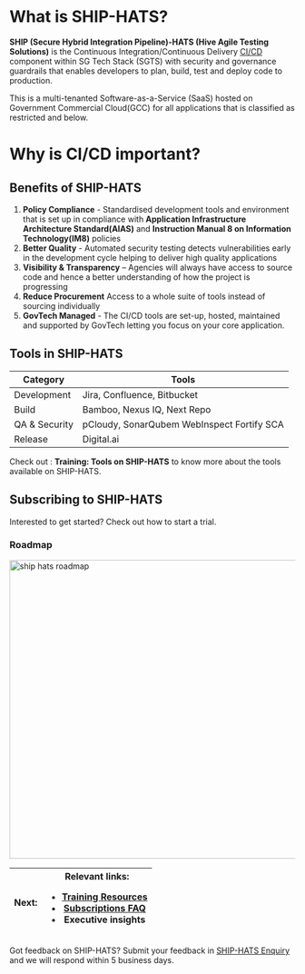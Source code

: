 

# What is SHIP-HATS? 

**SHIP (Secure Hybrid Integration Pipeline)-HATS (Hive Agile Testing Solutions)** is the Continuous Integration/Continuous Delivery [CI/CD](https://en.wikipedia.org/wiki/CI/CD) component within SG Tech Stack (SGTS) with security and governance guardrails that enables developers to plan, build, test and deploy code to production.  

This is a multi-tenanted Software-as-a-Service (SaaS) hosted on Government Commercial Cloud(GCC) for all applications that is classified as restricted and below. 

# Why is CI/CD important? 

## Benefits of SHIP-HATS 

1. **Policy Compliance** - Standardised development tools and environment that is set up in compliance with **Application Infrastructure Architecture Standard(AIAS)** and **Instruction Manual 8 on Information Technology(IM8)** policies  
2. **Better Quality** - Automated security testing detects vulnerabilities early in the development cycle helping to deliver high quality applications 
3. **Visibility & Transparency** –  Agencies will always have access to source code and hence a better understanding of how the project is progressing  
4. **Reduce Procurement** Access to a whole suite of tools instead of sourcing individually  
5. **GovTech Managed** - The CI/CD tools are set-up, hosted, maintained and supported by GovTech letting you focus on your core application. 


## Tools in SHIP-HATS 



|     Category  |                  Tools                     |
|     --------  | ------------------------------------------ |
|  Development  |        Jira, Confluence, Bitbucket         |
|     Build     |         Bamboo, Nexus IQ, Next Repo        |
| QA & Security | pCloudy, SonarQubem WebInspect Fortify SCA |
|    Release    |                Digital.ai                  |


 
Check out : **Training: Tools on SHIP-HATS** to know more about the tools available on SHIP-HATS. 
## Subscribing to SHIP-HATS 
Interested to get started? Check out how to start a trial. 

### Roadmap
<img width="526" alt="ship hats roadmap" src="https://user-images.githubusercontent.com/85614716/123921126-44b7b780-d9b9-11eb-9daf-61b3c587fc21.png">


|          Next:       |                  Relevant links:<ul><li><a href="/training/index">Training Resources</a></li><li><a href="/subscriptions">Subscriptions FAQ</a></li><li>Executive insights</li></ul>|
|       --------       | -------------------------------------------------- |
            


Got feedback on SHIP-HATS? Submit your feedback in [SHIP-HATS Enquiry](https://www.developer.tech.gov.sg/singapore-government-tech-stack/toolchain/ship-hats-enquiries) and we will respond within 5 business days. 


 

 


